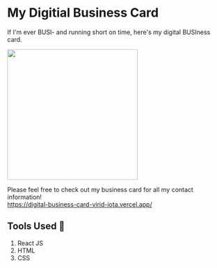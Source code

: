 # My Digitial Business Card
If I'm ever BUSI- and running short on time, here's my digital BUSIness card.

<img width="300" src="https://media0.giphy.com/media/3orieQTVGXRoPkUAfK/200w.gif?cid=82a1493b88954odlegc76bc8v5vuaizkdlnp57ikv49h5wii&ep=v1_gifs_related&rid=200w.gif&ct=g">

Please feel free to check out my business card for all my contact information!<br>
https://digital-business-card-virid-iota.vercel.app/

## Tools Used 🔧
1. React JS
2. HTML
3. CSS
